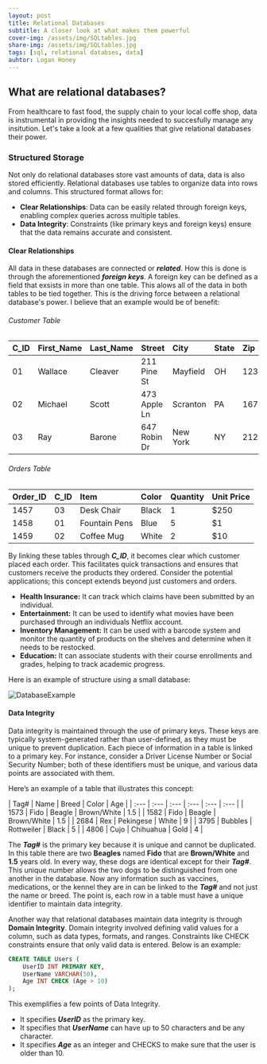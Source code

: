 ```yaml
---
layout: post
title: Relational Databases 
subtitle: A closer look at what makes them powerful
cover-img: /assets/img/SQLtables.jpg
share-img: /assets/img/SQLtables.jpg
tags: [sql, relational databses, data]
auhtor: Logan Honey
---
```


## What are relational databases?
From healthcare to fast food, the supply chain to your local coffe shop, data is instrumental in providing the insights needed to succesfully manage any insitution. Let's take a look at a few qualities that give relational databases their power.

### Structured Storage
Not only do relational databases store vast amounts of data, data is also stored efficiently. Relational databases use tables to organize data into rows and columns. This structured format allows for:

- **Clear Relationships**: Data can be easily related through foreign keys, enabling complex queries across multiple tables.
- **Data Integrity**: Constraints (like primary keys and foreign keys) ensure that the data remains accurate and consistent.

#### Clear Relationships
All data in these databases are connected or **_related_**. How this is done is through the aforementioned **_foreign keys_**. A foreign key can be defined as a field that exsists in more than one table. This alows all of the data in both tables to be tied together. This is the driving force between a relational database's power. I believe that an example would be of benefit:

###### Customer Table

| **C_ID** | First_Name | Last_Name | Street | City | State | Zip |
| :---- | :--- | :--- | :--- | :--- | :--- | :--- |
| 01 | Wallace | Cleaver | 211 Pine St | Mayfield | OH | 12345 |
| 02 | Michael | Scott | 473 Apple Ln | Scranton | PA | 16754 |
| 03 | Ray | Barone | 647 Robin Dr | New York | NY | 21257 |

###### Orders Table

| Order_ID | **C_ID** | Item | Color | Quantity | Unit Price |
| :--------| :--- | :--- | :--- | :--- | :--- |
| 1457 | 03 | Desk Chair | Black | 1 | $250 |
| 1458 | 01 | Fountain Pens | Blue | 5 | $1 |
| 1459 | 02 | Coffee Mug | White | 2 | $10 |


By linking these tables through **_C_ID_**, it becomes clear which customer placed each order. This facilitates quick transactions and ensures that customers receive the products they ordered. Consider the potential applications; this concept extends beyond just customers and orders.

- **Health Insurance:** It can track which claims have been submitted by an individual.
- **Entertainment:** It can be used to identify what movies have been purchased through an individuals Netflix account.
- **Inventory Management:** It can be  used with a barcode system and monitor the quantity of products on the shelves and determine when it needs to be restocked.
- **Education:** It can associate students with their course enrollments and grades, helping to track academic progress.

Here is an example of structure using a small database:

![DatabaseExample](https://loganhoney.github.io/assets/img/dogdatabase.png)

#### Data Integrity

Data integrity is maintained through the use of primary keys. These keys are typically system-generated rather than user-defined, as they must be unique to prevent duplication. Each piece of information in a table is linked to a primary key. For instance, consider a Driver License Number or Social Security Number; both of these identifiers must be unique, and various data points are associated with them.

Here’s an example of a table that illustrates this concept: 

| Tag# | Name | Breed | Color | Age | 
| :--- | :--- | :--- | :--- | :--- | :--- | 
| 1573 | Fido | Beagle | Brown/White | 1.5 | 
| 1582 | Fido | Beagle | Brown/White | 1.5 | 
| 2684 | Rex | Pekingese | White | 9 | 
| 3795 | Bubbles | Rottweiler | Black | 5 | 
| 4806 | Cujo | Chihuahua | Gold | 4 | 


The **_Tag#_** is the primary key because it is unique and cannot be duplicated. In this table there are two **Beagles** named **Fido** that are **Brown/White** and **1.5** years old. In every way, these dogs are identical except for their **_Tag#_**. This unique number allows the two dogs to be distinguished from one another in the database. Now any information such as vaccines, medications, or the kennel they are in can be linked to the **_Tag#_** and not just the name or breed. The point is, each row in a table must have a unique identifier to maintain data integrity. 

Another way that relational databases maintain data integrity is through **Domain Integrity**. Domain integrity involved defining valid values for a column, such as data types, formats, and ranges. Constraints like CHECK constraints ensure that only valid data is entered. Below is an example:
``` sql
CREATE TABLE Users (
    UserID INT PRIMARY KEY,
    UserName VARCHAR(50),
    Age INT CHECK (Age > 10)
);
```

This exemplifies a few points of Data Integrity. 
- It specifies **_UserID_** as the primary key.
- It specifies that **_UserName_** can have up to 50 characters and be any character.
- It specifies **_Age_** as an integer and CHECKS to make sure that the user is older than 10.
  


